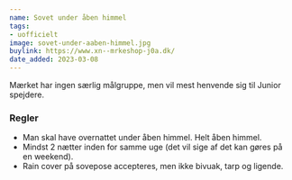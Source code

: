 ```yaml
---
name: Sovet under åben himmel
tags:
- uofficielt
image: sovet-under-aaben-himmel.jpg
buylink: https://www.xn--mrkeshop-j0a.dk/
date_added: 2023-03-08
---
```

Mærket har ingen særlig målgruppe, men vil mest henvende sig til Junior spejdere.

### Regler
- Man skal have overnattet under åben himmel. Helt åben himmel.
- Mindst 2 nætter inden for samme uge (det vil sige af det kan gøres på en weekend).
- Rain cover på sovepose accepteres, men ikke bivuak, tarp og ligende.
